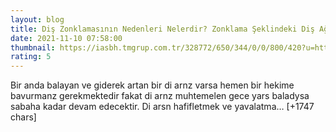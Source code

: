 ```yaml
--- 
layout: blog
title: Diş Zonklamasının Nedenleri Nelerdir? Zonklama Şeklindeki Diş Ağrısını Ne Geçirir?
date: 2021-11-10 07:58:00
thumbnail: https://iasbh.tmgrup.com.tr/328772/650/344/0/0/800/420?u=https://isbh.tmgrup.com.tr/sbh/2018/10/27/dis-agrisi-nasil-gecer-1540631635428.jpg
rating: 5
---
```

Bir anda balayan ve giderek artan bir di arnz varsa hemen bir hekime bavurmanz gerekmektedir fakat di arnz muhtemelen gece yars baladysa sabaha kadar devam edecektir. Di arsn hafifletmek ve yavalatma… [+1747 chars]